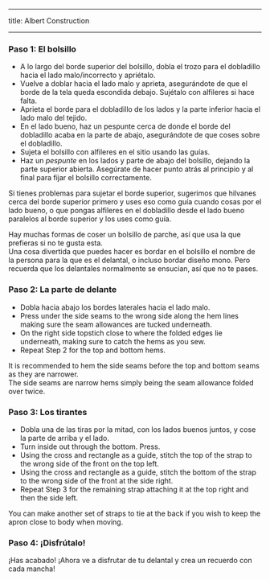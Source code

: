 - - -
title: Albert Construction
- - -

### Paso 1: El bolsillo

- A lo largo del borde superior del bolsillo, dobla el trozo para el dobladillo hacia el lado malo/incorrecto y apriétalo.
- Vuelve a doblar hacia el lado malo y aprieta, asegurándote de que el borde de la tela queda escondida debajo. Sujétalo con alfileres si hace falta.
- Aprieta el borde para el dobladillo de los lados y la parte inferior hacia el lado malo del tejido.
- En el lado bueno, haz un pespunte cerca de donde el borde del dobladillo acaba en la parte de abajo, asegurándote de que coses sobre el dobladillo.
- Sujeta el bolsillo con alfileres en el sitio usando las guías.
- Haz un _pespunte_ en los lados y parte de abajo del bolsillo, dejando la parte superior abierta. Asegúrate de hacer punto atrás al principio y al final para fijar el bolsillo correctamente.

<Tip>

Si tienes problemas para sujetar el borde superior, sugerimos que hilvanes cerca del borde superior primero y uses eso como guía cuando cosas por el lado bueno, o que pongas alfileres en el dobladillo desde el lado bueno paralelos al borde superior y los uses como guía.

</Tip>

<Note>
  
Hay muchas formas de coser un bolsillo de parche, así que usa la que prefieras si no te gusta esta.  
Una cosa divertida que puedes hacer es bordar en el bolsillo el nombre de la persona para la que es el delantal, o incluso bordar diseño mono. Pero recuerda que los delantales normalmente se ensucian, así que no te pases.
  
</Note>

### Paso 2: La parte de delante

- Dobla hacia abajo los bordes laterales hacia el lado malo.
- Press under the side seams to the wrong side along the hem lines making sure the seam allowances are tucked underneath.
- On the right side topstich close to where the folded edges lie underneath, making sure to catch the hems as you sew.
- Repeat Step 2 for the top and bottom hems.

<Note>

It is recommended to hem the side seams before the top and bottom seams as they are narrower.  
The side seams are narrow hems simply being the seam allowance folded over twice.

</Note>

### Paso 3: Los tirantes

- Dobla una de las tiras por la mitad, con los lados buenos juntos, y cose la parte de arriba y el lado.
- Turn inside out through the bottom. Press.
- Using the cross and rectangle as a guide, stitch the top of the strap to the wrong side of the front on the top left.
- Using the cross and rectangle as a guide, stitch the bottom of the strap to the wrong side of the front at the side right.
- Repeat Step 3 for the remaining strap attaching it at the top right and then the side left.

<Note>
  
You can make another set of straps to tie at the back if you wish to keep the apron close to body when moving.

</Note>

### Paso 4: ¡Disfrútalo!

¡Has acabado! ¡Ahora ve a disfrutar de tu delantal y crea un recuerdo con cada mancha!
